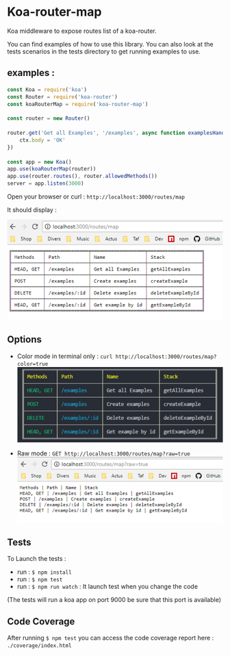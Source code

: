 # Koa-router-map

Koa middleware to expose routes list of a koa-router.

You can find examples of how to use this library.
You can also look at the tests scenarios in the tests directory to get running examples to use.

## examples :

```js
const Koa = require('koa')
const Router = require('koa-router')
const koaRouterMap = require('koa-router-map')

const router = new Router()

router.get('Get all Examples', '/examples', async function examplesHandler(ctx) {
    ctx.body = 'OK'
})

const app = new Koa()
app.use(koaRouterMap(router))
app.use(router.routes(), router.allowedMethods())
server = app.listen(3000)
```

Open your browser or curl : `http://localhost:3000/routes/map`

It should display :

![alt text](img/table-mode.png)

## Options

- Color mode in terminal only : `curl http://localhost:3000/routes/map?color=true`
![alt text](img/color-mode.png)

- Raw mode : `GET http://localhost:3000/routes/map?raw=true`
![alt text](img/raw-mode.png)

## Tests

To Launch the tests :

- run : `$ npm install`
- run : `$ npm test`
- run : `$ npm run watch` : It launch test when you change the code

(The tests will run a koa app on port 9000 be sure that this port is available)

## Code Coverage

After running `$ npm test` you can access the code coverage report here : `./coverage/index.html`
